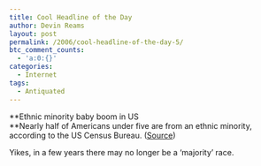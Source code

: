 ```yaml
---
title: Cool Headline of the Day
author: Devin Reams
layout: post
permalink: /2006/cool-headline-of-the-day-5/
btc_comment_counts:
  - 'a:0:{}'
categories:
  - Internet
tags:
  - Antiquated
---
```

**Ethnic minority baby boom in US  
**Nearly half of Americans under five are from an ethnic minority, according to the US Census Bureau. ([Source][1])

Yikes, in a few years there may no longer be a &#8216;majority&#8217; race.

 [1]: http://news.bbc.co.uk/go/rss/-/2/hi/americas/4759329.stm